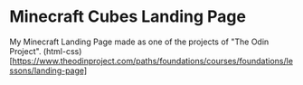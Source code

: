 # Minecraft Cubes Landing Page

My Minecraft Landing Page made as one of the projects of "The Odin Project". (html-css) [https://www.theodinproject.com/paths/foundations/courses/foundations/lessons/landing-page]